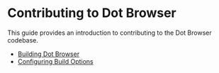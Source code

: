 # Contributing to Dot Browser

This guide provides an introduction to contributing to the Dot Browser codebase.

* [Building Dot Browser](building_the_browser/README.md)
* [Configuring Build Options](configuring_build_options.md)